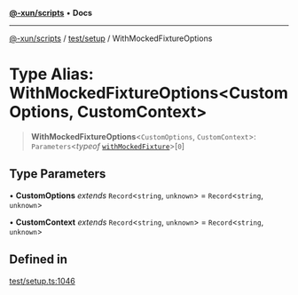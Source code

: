 [**@-xun/scripts**](../../../README.md) • **Docs**

***

[@-xun/scripts](../../../README.md) / [test/setup](../README.md) / WithMockedFixtureOptions

# Type Alias: WithMockedFixtureOptions\<CustomOptions, CustomContext\>

> **WithMockedFixtureOptions**\<`CustomOptions`, `CustomContext`\>: `Parameters`\<*typeof* [`withMockedFixture`](../functions/withMockedFixture.md)\>\[`0`\]

## Type Parameters

• **CustomOptions** *extends* `Record`\<`string`, `unknown`\> = `Record`\<`string`, `unknown`\>

• **CustomContext** *extends* `Record`\<`string`, `unknown`\> = `Record`\<`string`, `unknown`\>

## Defined in

[test/setup.ts:1046](https://github.com/Xunnamius/xscripts/blob/57333eb95500d47b37fb5be30901f27ce55d7211/test/setup.ts#L1046)
